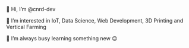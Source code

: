 👋 Hi, I’m @cnrd-dev

👀 I’m interested in IoT, Data Science, Web Development, 3D Printing and Vertical Farming

🌱 I’m always busy learning something new 😉


<!---
cnrd-dev/cnrd-dev is a ✨ special ✨ repository because its `README.md` (this file) appears on your GitHub profile.
You can click the Preview link to take a look at your changes.

- 💞️ I’m looking to collaborate on ...
- 📫 How to reach me ...
--->
